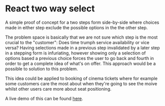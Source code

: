 # React two way select

A simple proof of concept for a two steps form side-by-side where choices made in either step exclude the possible options in the the other step.

The problem space is basically that we are not sure which step is the most crucial to the "customer": Does time trumph service availability or vice versa? Having selections made in a previous step invalidated by a later step in a stepping form is infuriating, however showing only a selection of options based a previous choice forces the user to go back and fourth in order to get a complete idea of what's on offer. This approach would be a possible to solution to this problem.

This idea could be applied to booking of cinema tickets where for example some customers care the most about when they're going to see the moive whilst other users care more about seat positioning.

A live demo of this can be found [here](https://react-two-way-select.firebaseapp.com/).
